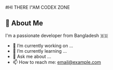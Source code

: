 




#HI THERE I"AM CODEX ZONE 

## 🚀 About Me
I'm a passionate developer from Bangladesh 🇧🇩

- 🔭 I’m currently working on ...
- 🌱 I’m currently learning ...
- 💬 Ask me about ...
- 📫 How to reach me: email@example.com



